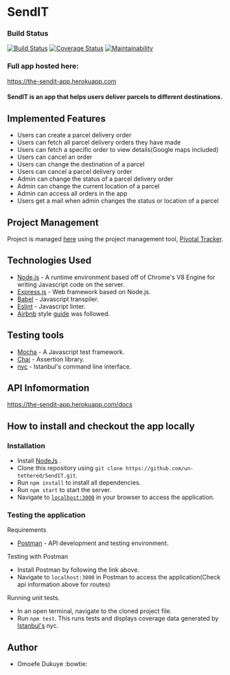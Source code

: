 # SendIT
### Build Status  
[![Build Status](https://travis-ci.org/un-tethered/SendIT.svg?branch=develop)](https://travis-ci.org/un-tethered/SendIT)
[![Coverage Status](https://coveralls.io/repos/github/un-tethered/SendIT/badge.svg?branch=develop)](https://coveralls.io/github/un-tethered/SendIT?branch=develop)
[![Maintainability](https://api.codeclimate.com/v1/badges/a99a88d28ad37a79dbf6/maintainability)](https://codeclimate.com/github/un-tethered/SendIT/maintainability)

### Full app hosted here:
https://the-sendit-app.herokuapp.com

#### SendIT is an app that helps users deliver parcels to different destinations.


## Implemented Features
* Users can create a parcel delivery order
* Users can fetch all parcel delivery orders they have made
* Users can fetch a specific order to view details(Google maps included)
* Users can cancel an order
* Users can change the destination of a parcel
* Users can cancel a parcel delivery order
* Admin can change the status of a parcel delivery order
* Admin can change the current location of a parcel
* Admin can access all orders in the app
* Users get a mail when admin changes the status or location of a parcel


## Project Management
Project is managed [here](https://www.pivotaltracker.com/n/projects/2223621) using the project management tool, [Pivotal Tracker](https://www.pivotaltracker.com).

## Technologies Used
* [Node.js](https://nodejs.org) - A runtime environment based off of Chrome's V8 Engine for writing Javascript code on the server.
* [Express.js](https://expressjs.com) - Web framework based on Node.js.
* [Babel](https://babeljs.io) - Javascript transpiler.
* [Eslint](https://eslint.org/) - Javascript linter. 
* [Airbnb](https://www.npmjs.com/package/eslint-config-airbnb) style [guide](https://github.com/airbnb/javascript) was followed.

## Testing tools
* [Mocha](https://mochajs.org/) - A Javascript test framework.
* [Chai](http://chaijs.com) - Assertion library.
* [nyc](https://github.com/istanbuljs/nyc) - Istanbul's command line interface.

## API Infomormation
   https://the-sendit-app.herokuapp.com/docs
 

## How to install and checkout the app locally

### Installation
* Install [NodeJs](https://nodejs.org/en/download/) .
* Clone this repository using `git clone https://github.com/un-tethered/SendIT.git`.
* Run `npm install` to install all dependencies.
* Run `npm start` to start the server.
* Navigate to [`localhost:3000`](localhost:3000) in your browser to access the application.

### Testing the application
Requirements
* [Postman](https://www.getpostman.com/) - API development and testing environment.

Testing with Postman
* Install Postman by following the link above.
* Navigate to `localhost:3000` in Postman to access the application(Check api information above for routes)


Running unit tests.
* In an open terminal, navigate to the cloned project file.
* Run `npm test`. This runs tests and displays coverage data generated by [Istanbul's](https://istanbul.js.org) nyc.

## Author
* Omoefe Dukuye :bowtie:
